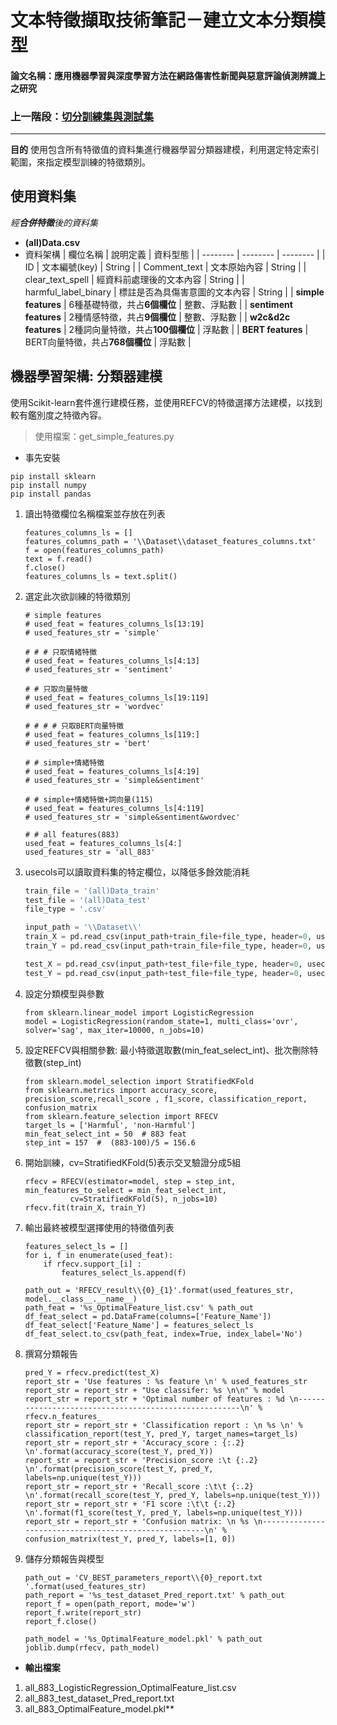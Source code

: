 # 文本特徵擷取技術筆記－建立文本分類模型
#### 論文名稱：應用機器學習與深度學習方法在網路傷害性新聞與惡意評論偵測辨識上之研究
### 上一階段：[切分訓練集與測試集](https://github.com/yizhen1223/NLP_features_extract/blob/main/README_split_train_test.md)

---
**目的**
使用包含所有特徵值的資料集進行機器學習分類器建模，利用選定特定索引範圍，來指定模型訓練的特徵類別。

## 使用資料集
*經**合併特徵**後的資料集*
* **(all)Data.csv**
* 資料架構
    | 欄位名稱 | 說明定義 | 資料型態 |
    | -------- | -------- | -------- |
    | ID               | 文本編號(key)         | String |
    | Comment_text     | 文本原始內容           | String |
    | clear_text_spell | 經資料前處理後的文本內容 | String |
    | harmful_label_binary | 標註是否為具傷害意圖的文本內容 | String |
    | **simple features** | 6種基礎特徵，共占**6個欄位** | 整數、浮點數 |
    | **sentiment features** | 2種情感特徵，共占**9個欄位** | 整數、浮點數 |
    | **w2c&d2c features** | 2種詞向量特徵，共占**100個欄位** | 浮點數 |
    | **BERT features** | BERT向量特徵，共占**768個欄位** | 浮點數 |

## 機器學習架構: 分類器建模
使用Scikit-learn套件進行建模任務，並使用REFCV的特徵選擇方法建模，以找到較有鑑別度之特徵內容。

> 使用檔案：get_simple_features.py
* 事先安裝
```
pip install sklearn
pip install numpy
pip install pandas
```
1. 讀出特徵欄位名稱檔案並存放在列表
    ```python=
    features_columns_ls = []
    features_columns_path = '\\Dataset\\dataset_features_columns.txt'
    f = open(features_columns_path)
    text = f.read()
    f.close()
    features_columns_ls = text.split()
    ```
3. 選定此次欲訓練的特徵類別
    ```python=
    # simple features
    # used_feat = features_columns_ls[13:19]
    # used_features_str = 'simple'

    # # # 只取情緒特徵
    # used_feat = features_columns_ls[4:13]
    # used_features_str = 'sentiment'

    # # 只取向量特徵
    # used_feat = features_columns_ls[19:119]
    # used_features_str = 'wordvec'

    # # # # 只取BERT向量特徵
    # used_feat = features_columns_ls[119:]
    # used_features_str = 'bert'

    # # simple+情緒特徵
    # used_feat = features_columns_ls[4:19]
    # used_features_str = 'simple&sentiment'

    # # simple+情緒特徵+詞向量(115)
    # used_feat = features_columns_ls[4:119]
    # used_features_str = 'simple&sentiment&wordvec'

    # # all features(883)
    used_feat = features_columns_ls[4:]
    used_features_str = 'all_883'
    ```
5. usecols可以讀取資料集的特定欄位，以降低多餘效能消耗
    ```python
    train_file = '(all)Data_train'
    test_file = '(all)Data_test'
    file_type = '.csv'
    
    input_path = '\\Dataset\\'
    train_X = pd.read_csv(input_path+train_file+file_type, header=0, usecols=used_feat)
    train_Y = pd.read_csv(input_path+train_file+file_type, header=0, usecols=['harmful_label_binary']).values.tolist()

    test_X = pd.read_csv(input_path+test_file+file_type, header=0, usecols=used_feat)
    test_Y = pd.read_csv(input_path+test_file+file_type, header=0, usecols=['harmful_label_binary']).values.tolist()
    ```
7. 設定分類模型與參數
    ```python=
    from sklearn.linear_model import LogisticRegression
    model = LogisticRegression(random_state=1, multi_class='ovr', solver='sag', max_iter=10000, n_jobs=10)
    ```
9. 設定REFCV與相關參數:
    最小特徵選取數(min_feat_select_int)、批次刪除特徵數(step_int)
    ```python=
    from sklearn.model_selection import StratifiedKFold
    from sklearn.metrics import accuracy_score, precision_score,recall_score , f1_score, classification_report, confusion_matrix
    from sklearn.feature_selection import RFECV
    target_ls = ['Harmful', 'non-Harmful']
    min_feat_select_int = 50  # 883 feat
    step_int = 157  #  (883-100)/5 = 156.6
    ```
11. 開始訓練，cv=StratifiedKFold(5)表示交叉驗證分成5組
    ```python=
    rfecv = RFECV(estimator=model, step = step_int, min_features_to_select = min_feat_select_int, 
              cv=StratifiedKFold(5), n_jobs=10)
    rfecv.fit(train_X, train_Y)
    ```
11. 輸出最終被模型選擇使用的特徵值列表
    ```python=
    features_select_ls = []
    for i, f in enumerate(used_feat):
        if rfecv.support_[i] :
            features_select_ls.append(f)
    
    path_out = 'RFECV_result\\{0}_{1}'.format(used_features_str, model.__class__.__name__)
    path_feat = '%s_OptimalFeature_list.csv' % path_out
    df_feat_select = pd.DataFrame(columns=['Feature_Name'])
    df_feat_select['Feature_Name'] = features_select_ls
    df_feat_select.to_csv(path_feat, index=True, index_label='No') 
    ```

1. 撰寫分類報告
    ```python=
    pred_Y = rfecv.predict(test_X)
    report_str = 'Use features : %s feature \n' % used_features_str
    report_str = report_str + "Use classifer: %s \n\n" % model
    report_str = report_str + 'Optimal number of features : %d \n------------------------------------------------------\n' % rfecv.n_features_
    report_str = report_str + 'Classification report : \n %s \n' % classification_report(test_Y, pred_Y, target_names=target_ls)
    report_str = report_str + 'Accuracy_score : {:.2} \n'.format(accuracy_score(test_Y, pred_Y))
    report_str = report_str + 'Precision_score :\t {:.2} \n'.format(precision_score(test_Y, pred_Y, labels=np.unique(test_Y)))
    report_str = report_str + 'Recall_score :\t\t {:.2} \n'.format(recall_score(test_Y, pred_Y, labels=np.unique(test_Y)))    
    report_str = report_str + 'F1 score :\t\t {:.2} \n'.format(f1_score(test_Y, pred_Y, labels=np.unique(test_Y)))
    report_str = report_str + 'Confusion matrix: \n %s \n------------------------------------------------------\n' % confusion_matrix(test_Y, pred_Y, labels=[1, 0])
    ```
1. 儲存分類報告與模型
    ```python=
    path_out = 'CV_BEST_parameters_report\\{0}_report.txt '.format(used_features_str)
    path_report = '%s_test_dataset_Pred_report.txt' % path_out
    report_f = open(path_report, mode='w')
    report_f.write(report_str)
    report_f.close()
    
    path_model = '%s_OptimalFeature_model.pkl' % path_out
    joblib.dump(rfecv, path_model)
    ```

* **輸出檔案**
1. all_883_LogisticRegression_OptimalFeature_list.csv
2. all_883_test_dataset_Pred_report.txt
3. all_883_OptimalFeature_model.pkl**


